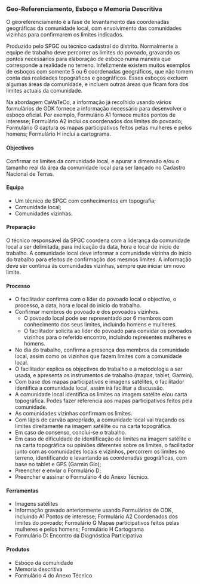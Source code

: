 ### Geo-Referenciamento, Esboço e Memoria Descritiva

O georeferenciamento é a fase de levantamento das coordenadas geográficas da comunidade local, com envolvimento das comunidades vizinhas para confirmarem os limites indicados.

Produzido pelo SPGC ou técnico cadastral do distrito. Normalmente a equipe de trabalho deve percorrer os limites do povoado, gravando os pontos necessários para elaboração de esboço numa maneira que corresponde a realidade no terreno. Infelizmente existem muitos exemplos de esboços com somente 5 ou 6 coordenadas geográficos, que não tomem conta das realidades topográficos e geográficos. Esses esboços excluem algumas áreas da comunidade, e incluem outras áreas que ficam fora dos limites actuais da comunidade.

Na abordagem CaVaTeCo, a informação já recolhido usando vários formulários de ODK fornece a informação necessário para desenvolver o esboço oficial. Por exemplo, Formulário A1 fornece muitos pontos de interesse; Formulário A2 inclui os coordenados dos limites do povoado; Formulário G captura os mapas participativos feitos pelas mulheres e pelos homens; Formulário H inclui a cartograma.

#### Objectivos

Confirmar os limites da comunidade local, e apurar a dimensão e/ou o tamanho real da área da comunidade local para ser lançado no Cadastro Nacional de Terras.

#### Equipa

* Um técnico de SPGC com conhecimentos em topografia;
* Comunidade local;
* Comunidades vizinhas.

#### Preparação

O técnico responsável da SPGC coordena com a liderança da comunidade local a ser delimitada, para indicação da data, hora e local de início de trabalho. A comunidade local deve informar a comunidade vizinha do inicio do trabalho para efeitos de confirmação dos mesmos limites. A informação deve ser continua às comunidades vizinhas, sempre que iniciar um novo limite.

#### Processo

* O facilitador confirma com o líder do povoado local o objectivo, o processo, a data, hora e local do inicio do trabalho.
* Confirmar membros do povoado e dos povoados vizinhos.
  * O povoado local pode ser representado por 6 membros com conhecimento dos seus limites, incluindo homens e mulheres.
  * O facilitador solicita ao líder do povoado para convidar os povoados vizinhos para o referido encontro, incluindo representes mulheres e homens.
* No dia do trabalho, confirma a presença dos membros da comunidade local, assim como os vizinhos que fazem limites com a comunidade local.
* O facilitador explica os objectivos do trabalho e a metodologia a ser usada, e apresenta os instrumentos de trabalho \(mapas, tablet, Garmin\).
* Com base dos mapas participativos e imagens satélites, o facilitador identifica a comunidade local, assim irá facilitar a discussão.
* A comunidade local identifica os limites na imagem satélite e/ou carta topográfica. Podes fazer referencia aos mapas participativos feitos pela comunidade.
* As comunidades vizinhas confirmam os limites.
* Com lápis de carvão apropriado, a comunidade local vai traçando os limites direitamente na imagem satélite ou na carta topográfica.
* Em caso de consenso, conclui-se o trabalho.
* Em caso de dificuldade de identificação de limites na imagem satélite e na carta topográfica ou opiniões diferentes sobre os limites, o facilitador junto com as comunidades locais e vizinhos, percorrem os limites no terreno, identificando e levantando as coordenadas geográficas, com base no tablet e GPS \(Garmin Glo\);
* Preencher e enviar o Formulário D;
* Preencher e assinar o Formulário 4 do Anexo Técnico.

#### Ferramentas

* Imagens satélites
* Informação gravado anteriormente usando Formulários de ODK, incluindo A1 Pontos de interesse; Formulário A2 Coordenados dos limites do povoado; Formulário G Mapas participativos feitos pelas mulheres e pelos homens; Formulário H Cartograma
* Formulário D: Encontro da Diagnóstica Participativa

#### Produtos

* Esboço da comunidade
* Memoria descritiva
* Formulário 4 do Anexo Técnico



